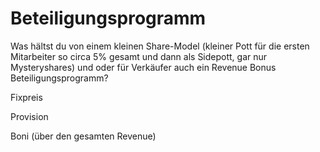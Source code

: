 <!-- TITLE: Strategy -->
<!-- SUBTITLE: A quick summary of Strategy -->

# Beteiligungsprogramm

Was hältst du von einem kleinen Share-Model (kleiner Pott für die ersten Mitarbeiter so circa 5% gesamt und dann als Sidepott, gar nur Mysteryshares) und oder für Verkäufer auch ein Revenue Bonus Beteiligungsprogramm?

Fixpreis

Provision

Boni (über den gesamten Revenue)